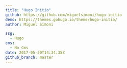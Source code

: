 ```yaml
---
title: "Hugo Initio"
github: https://github.com/miguelsimoni/hugo-initio
demo: https://themes.gohugo.io/theme/hugo-initio/
author: Miguel Simoni

ssg:
  - Hugo
cms:
  - No Cms
date: 2017-05-30T14:34:35Z
github_branch: master
---
```

